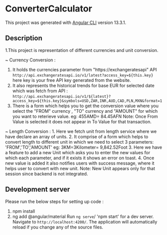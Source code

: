# ConverterCalculator

This project was generated with [Angular CLI](https://github.com/angular/angular-cli) version 13.3.1.

## Description
1.This project is representation of different currencies and unit conversion.


~ Currency Conversion :
   1. It holds the currencies parameter from "https://exchangeratesapi" API `http://api.exchangeratesapi.io/v1/latest?access_key=${this.key}` here key is your free API         key generated from the website.
   2. It also represents the historical trends for base EUR for selected date which was fetch from API : 
      `http://api.exchangeratesapi.io/v1/${latest}?access_key=${this.key}&symbols=USD,ZAR,INR,AUD,CAD,PLN,MXN&format=1` 
   3. There is a form which helps you to get the conversion value where you select the "FROM" currency , "TO" currency and "AMOUNT" for which you want to reterieve             value.
      eg: 455AMD= 84.45AFN 
      Note: Once From Value is selected it does not appear in To Value for that transaction.
      
~ Length Conversion :
  	1. Here we fetch unit from length service where we have declare an array of units.
    2. It comprise of a form which helps to convert length to different unit in which we need to select 3 parameters: 'FROM','TO','AMOUNT'
        eg: 3KM=3Kilometer= 9,842.52Foot
    3. Here we have a feature to add a new Unit which asks you to enter the new values for which each parameter, and if it exists it shows an error on toast.
    4. Once new value is added it also notifies users with success message, where it helps user to convert with new unit.
       Note: New Unit appears only for that session since backend is not integrated.
      

## Development server
Please run the below steps for setting up code :
  1. npm install
  2. ng add @angular/material
Run `ng serve`/ 'npm start' for a dev server. Navigate to `http://localhost:4200/`. The application will automatically reload if you change any of the source files.




